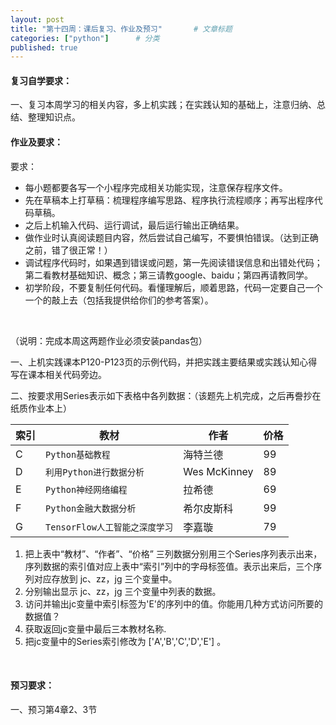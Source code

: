 ```yaml
---
layout: post             
title: "第十四周：课后复习、作业及预习"       # 文章标题
categories: ["python"]      # 分类
published: true
---
```


#### 复习自学要求：
一、复习本周学习的相关内容，多上机实践；在实践认知的基础上，注意归纳、总结、整理知识点。

#### 作业及要求：
要求：
- 每小题都要各写一个小程序完成相关功能实现，注意保存程序文件。
- 先在草稿本上打草稿：梳理程序编写思路、程序执行流程顺序；再写出程序代码草稿。
- 之后上机输入代码、运行调试，最后运行输出正确结果。
- 做作业时认真阅读题目内容，然后尝试自己编写，不要惧怕错误。（达到正确之前，错了很正常！） 
- 调试程序代码时，如果遇到错误或问题，第一先阅读错误信息和出错处代码；第二看教材基础知识、概念；第三请教google、baidu；第四再请教同学。
- 初学阶段，不要复制任何代码。看懂理解后，顺着思路，代码一定要自己一个一个的敲上去（包括我提供给你们的参考答案）。

<br>

（说明：完成本周这两题作业必须安装pandas包）

一、上机实践课本P120-P123页的示例代码，并把实践主要结果或实践认知心得写在课本相关代码旁边。


二、按要求用Series表示如下表格中各列数据：（该题先上机完成，之后再誊抄在纸质作业本上）

| 索引 | 教材                         | 作者         | 价格 |
|------|------------------------------|--------------|------|
| C    | `Python基础教程`               | 海特兰德     | 99   |
| D    | `利用Python进行数据分析`        | Wes McKinney | 89   |
| E    | `Python神经网络编程`            | 拉希德       | 69   |
| F    | `Python金融大数据分析`          | 希尔皮斯科   | 99   |
| G    | `TensorFlow人工智能之深度学习`   | 李嘉璇       | 79   |

1. 把上表中“教材”、“作者”、“价格” 三列数据分别用三个Series序列表示出来，序列数据的索引值对应上表中“索引”列中的字母标签值。表示出来后，三个序列对应存放到 jc、zz，jg 三个变量中。
2. 分别输出显示 jc、zz，jg 三个变量中列表的数据。
3. 访问并输出jc变量中索引标签为'E'的序列中的值。你能用几种方式访问所要的数据值？
4. 获取返回jc变量中最后三本教材名称.
5. 把jc变量中的Series索引修改为 ['A','B','C','D','E'] 。

<br>

#### 预习要求：
一、预习第4章2、3节
